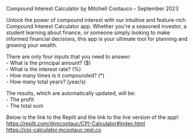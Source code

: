 Compound Interest Calculator by Mitchell Cootauco - September 2023

Unlock the power of compound interest with our intuitive and feature-rich Compound Interest Calculator app. Whether you're a seasoned investor, a student learning about finance, or someone simply looking to make informed financial decisions, this app is your ultimate tool for planning and growing your wealth.

There are only four inputs that you need to answer: </br> - What is the principal amount? ($) </br> - What is the interest rate? (%) </br> - How many times is it compounded? (\*) </br> - How many total years? (year/s) </br>

The results, which are automatically updated, will be: </br> - The profit </br> - The total sum </br>

Below is the link to the Replit and the link to the live version of the app!: <br>
https://replit.com/@mcootauc/CPI-Calculator#index.html <br>
https://cpi-calculator.mcootauc.repl.co
